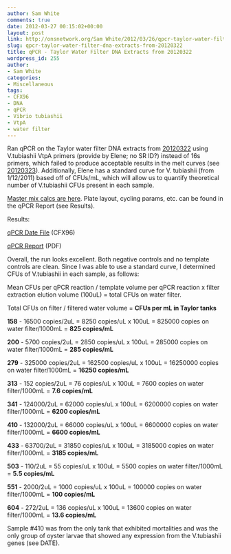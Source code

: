 ```yaml
---
author: Sam White
comments: true
date: 2012-03-27 00:15:02+00:00
layout: post
link: http://onsnetwork.org/Sam White/2012/03/26/qpcr-taylor-water-filter-dna-extracts-from-20120322/
slug: qpcr-taylor-water-filter-dna-extracts-from-20120322
title: qPCR - Taylor Water Filter DNA Extracts from 20120322
wordpress_id: 255
author:
- Sam White
categories:
- Miscellaneous
tags:
- CFX96
- DNA
- qPCR
- Vibrio tubiashii
- VtpA
- water filter
---
```


Ran qPCR on the Taylor water filter DNA extracts from [20120322](/Sam%27s+Working+Notebook+January+-+March+2012#sjw20120322) using V.tubiashii VtpA primers (provide by Elene; no SR ID?) instead of 16s primers, which failed to produce acceptable results in the melt curves (see [20120323](/Sam%27s+Working+Notebook+January+-+March+2012#sjw20120323)). Additionally, Elene has a standard curve for V. tubiashii (from 1/12/2011) based off of CFUs/mL, which will allow us to quantify theoretical number of V.tubiashii CFUs present in each sample.

[Master mix calcs are here](http://eagle.fish.washington.edu/Arabidopsis//Notebook%20Workup%20Files/20120326-01.jpg). Plate layout, cycling params, etc. can be found in the qPCR Report (see Results).

Results:

[qPCR Date File](http://eagle.fish.washington.edu/Arabidopsis/qPCR/CFX96/Roberts%20Lab_2012-03-26%2012-54-03_CC009827.pcrd) (CFX96)

[qPCR Report](http://eagle.fish.washington.edu/Arabidopsis/qPCR/CFX96/Roberts%20Lab_2012-03-26%2012-54-03_CC009827.pdf) (PDF)

Overall, the run looks excellent. Both negative controls and no template controls are clean. Since I was able to use a standard curve, I determined CFUs of V.tubiashii in each sample, as follows:

Mean CFUs per qPCR reaction / template volume per qPCR reaction x filter extraction elution volume (100uL) = total CFUs on water filter.

Total CFUs on filter / filtered water volume = **CFUs per mL in Taylor tanks**

**158** - 16500 copies/2uL = 8250 copies/uL x 100uL = 825000 copies on water filter/1000mL = **825 copies/mL**

**200** - 5700 copies/2uL = 2850 copies/uL x 100uL = 285000 copies on water filter/1000mL = **285 copies/mL**

**279** - 325000 copies/2uL = 162500 copies/uL x 100uL = 16250000 copies on water filter/1000mL = **16250 copies/mL**

**313** - 152 copies/2uL = 76 copies/uL x 100uL = 7600 copies on water filter/1000mL = **7.6 copies/mL**

**341** - 124000/2uL = 62000 copies/uL x 100uL = 6200000 copies on water filter/1000mL = **6200 copies/mL**

**410** - 132000/2uL = 66000 copies/uL x 100uL = 6600000 copies on water filter/1000mL = **6600 copies/mL**

**433** - 63700/2uL = 31850 copies/uL x 100uL = 3185000 copies on water filter/1000mL = **3185 copies/mL**

**503** - 110/2uL = 55 copies/uL x 100uL = 5500 copies on water filter/1000mL = **5.5 copies/mL**

**551** - 2000/2uL = 1000 copies/uL x 100uL = 100000 copies on water filter/1000mL = **100 copies/mL**

**604** - 272/2uL = 136 copies/uL x 100uL = 13600 copies on water filter/1000mL = **13.6 copies/mL**

Sample #410 was from the only tank that exhibited mortalities and was the only group of oyster larvae that showed any expression from the V.tubiashii genes (see DATE).

